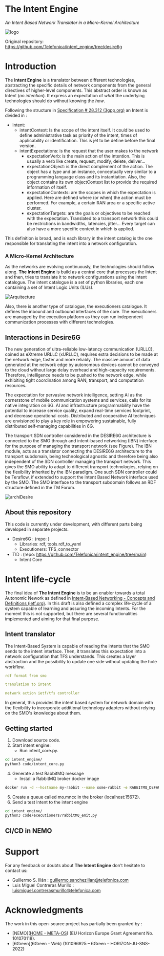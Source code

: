 # The Intent Engine
*An Intent Based Network Translator in a Micro-Kernel Architecture*

![logo](images/desire_logo.png)

Original repository: https://github.com/Telefonica/intent_engine/tree/desire6g
# Introduction

The **Intent Engine** is a translator between different technologies, abstracting the specific details of network components from the general directives of higher-level components. This abstract order is known as Intent (*an intention*). It express an expectation of *what* the underlying technologies should do without knowing the *how*. 

Following the structure in [Specification # 28.312 (3gpp.org)](https://portal.3gpp.org/desktopmodules/Specifications/SpecificationDetails.aspx?specificationId=3554) an Intent is divided in :
- Intent:
  - intentContext: Is the scope of the intent itself. It could be used to define administrative task as priority of the intent, times of applicability or identification. This is jet to be define before the final version.
  - intentExpectations: is the request that the user makes to the network
    - expectationVerb: is the main action of the intention. This is usually a verb like create, request, modify, delete, deliver…
    - expectationObject: is the direct complement of the action. The object has a type and an instance, conceptually very similar to a programming language class and its instantiation. Also, the object contains its own objectContext list to provide the required information of itself.
    - expectationContexts: are the scopes in which the expectation is applied. Here are defined where (or when) the action must be performed. For example, a certain RAN area or a specific active cluster.
    - expectationTargets: are the goals or objectives to be reached with the expectation. Translated to a transport network this could be restrictions in bandwidths, latencies, jitter… Every target can also have a more specific context in which is applied.

This definition is broad, and is each library in the intent catalog is the one responsible for translating the intent into a network configuration. 

### A Micro-Kernel Architecture

As the networks are evolving continuously, the technologies should follow along. **The Intent Engine** is build as a central core that processes the Intent and then, tries to translate it to network configurations using the intent catalogue. The intent catalogue is a set of python libraries, each one containing a set of Intent Logic Units (ILUs). 

![Arquitecture](images/Intent_translation_in_Desire6g.png)

Also, there is another type of catalogue, the executioners catalogue. It defines the inbound and outbound interfaces of the core. The executioners are managed by the execution platform as they can run independent communication processes with different technologies.

## Interactions in Desire6G

The new generation of ultra-reliable low-latency communication (URLLC), coined as eXtreme URLLC (xURLLC), requires extra decisions to be made at the network edge, faster and more reliably. The massive amount of data generated at the network edge by autonomous devices cannot be conveyed to the cloud without large delay overhead and high-capacity requirements. Therefore, intelligence needs to be pushed to the network edge, while exhibiting tight coordination among RAN, transport, and computation resources.

The expectation for pervasive network intelligence, setting AI as the cornerstone of mobile communication systems and services, calls for its native integration on 6G. AI and infrastructure programmability have the potential to increase service quality, expand real-time services footprint, and decrease operational costs. Distributed and cooperative AI techniques are envisioned to play a key role in empowering sustainable, fully distributed self-managing capabilities in 6G.

The transport SDN controller considered in the DESIRE6G architecture is connected to the SMO through and intent-based networking (IBN) interface for the purpose of managing the transport network (see Figure). The IBN module, acts as a translator connecting the DESIRE6G architecture to the transport subdomain, being technological agnostic and therefore being also independent of the SDN controller managing the transport network. This gives the SMO ability to adapt to different transport technologies, relying on the flexibility inherited by the IBN paradigm. One such SDN controller could be Teraflow, if extended to support the Intent Based Network interface used by the SMO. The SMO interface to the transport subdomain follows an RDF structure defined in the TM Forum. 

![archiDesire](images/desire.png)

## About this repository

This code is currently under development, with different parts being developed in separate projects. 
- Desire6G : (repo: )
	- Libraries: rdf, tools.rdf_to_yaml
	- Executioners: TFS_connector
- TID : (repo: https://github.com/Telefonica/intent_engine/tree/main)
	- Intent Core

# Intent life-cycle

The final idea of **The Intent Engine** is to be an enabler towards a total Autonomic Nework as defined in [Intent-Based Networking - Concepts and Definitions (ietf.org)](https://www.ietf.org/archive/id/draft-irtf-nmrg-ibn-concepts-definitions-05.html#name-lifecycle-2).  In this draft is also defined a complex life-cycle of a system capable of learning and assuring the incoming Intents. For the moment this is not supported, but there are several functionalities implemented and aiming for that final purpose.
## Intent translator

The Intent-Based System is capable of reading the intents that the SMO sends to the intent interface. Then, it translates this expectation into a network configuration that TFS understands. This creates a layer abstraction and the possibility to update one side without updating the hole workflow.

```yaml
rdf format from smo
```

```yaml
translation to intent
```

```yaml
network action ietf/tfs controller
```
In general, this provides the intent based system for network domain with the flexibility to incorporate additional technology adapters without relying on the SMO's knowledge about them.


<!-- ## Intent classification -->

## Getting started

1. Download source code.
2. Start intent engine:
	- Run intent_core.py. 
```bash
cd intent_engine/
python3 code/intent_core.py
```

4. Generate a test RabbitMQ message
	- Install a RabbitMQ broker docker image
```bash
docker run -d --hostname my-rabbit --name some-rabbit -e RABBITMQ_DEFAULT_VHOST=my_vhost rabbitmq:3-management
```
5. Create a queue called mo.mncc in the broker (localhost:15672).
6. Send a test Intent to the intent engine
```bash
cd intent_engine/
python3 code/executioners/rabbitMQ_emit.py
```
## CI/CD in NEMO

# Support

For any feedback or doubts about **The Intent Engine** don't hesitate to contact us:
- Guillermo S. Illán : guillermo.sanchezillan@telefonica.com
- Luis Miguel Contreras Murillo : luismiguel.contrerasmurillo@telefonica.com
# Acknowledgments

The work in this open-source project has partially been granted by :
- [NEMO]([HOME - META-OS](https://meta-os.eu/)) (EU Horizon Europe Grant Agreement No. 101070118).
- [6Green](6Green - Web) (101096925 – 6Green – HORIZON-JU-SNS-2022)